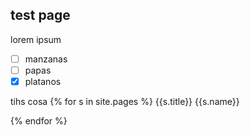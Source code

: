 
## test page 

lorem ipsum

- [ ] manzanas
- [ ] papas
- [x] platanos

tihs cosa
{% for s in site.pages %}
    {{s.title}}
    {{s.name}}

{% endfor %}
